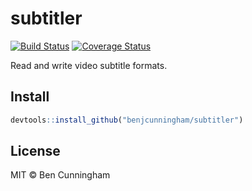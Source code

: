 
<!-- README.md is generated from README.Rmd. Please edit that file -->
subtitler
=========

[![Build Status](https://travis-ci.org/benjcunningham/subtitler.svg?branch=master)](https://travis-ci.org/benjcunningham/subtitler) [![Coverage Status](https://coveralls.io/repos/github/benjcunningham/subtitler/badge.svg?branch=master)](https://coveralls.io/github/benjcunningham/subtitler?branch=master)

Read and write video subtitle formats.

Install
-------

``` r
devtools::install_github("benjcunningham/subtitler")
```

License
-------

MIT © Ben Cunningham
